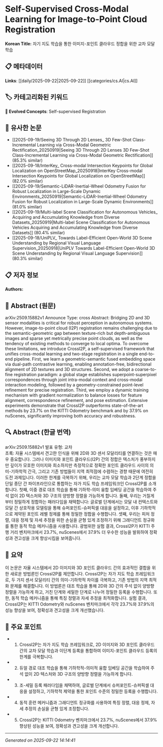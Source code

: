 # Self-Supervised Cross-Modal Learning for Image-to-Point Cloud Registration

**Korean Title:** 자기 지도 학습을 통한 이미지-포인트 클라우드 정합을 위한 교차 모달 학습

## 📋 메타데이터

**Links**: [[daily/2025-09-22|2025-09-22]] [[categories/cs.AI|cs.AI]]

## 🏷️ 카테고리화된 키워드
**🚀 Evolved Concepts**: Self-supervised Registration

## 🔗 유사한 논문
- [[2025-09-19/Seeing 3D Through 2D Lenses_ 3D Few-Shot Class-Incremental Learning via Cross-Modal Geometric Rectification_20250919|Seeing 3D Through 2D Lenses 3D Few-Shot Class-Incremental Learning via Cross-Modal Geometric Rectification]] (85.3% similar)
- [[2025-09-18/InterKey_ Cross-modal Intersection Keypoints for Global Localization on OpenStreetMap_20250918|InterKey Cross-modal Intersection Keypoints for Global Localization on OpenStreetMap]] (82.0% similar)
- [[2025-09-19/Semantic-LiDAR-Inertial-Wheel Odometry Fusion for Robust Localization in Large-Scale Dynamic Environments_20250919|Semantic-LiDAR-Inertial-Wheel Odometry Fusion for Robust Localization in Large-Scale Dynamic Environments]] (81.0% similar)
- [[2025-09-19/Multi-label Scene Classification for Autonomous Vehicles_ Acquiring and Accumulating Knowledge from Diverse Datasets_20250919|Multi-label Scene Classification for Autonomous Vehicles Acquiring and Accumulating Knowledge from Diverse Datasets]] (80.4% similar)
- [[2025-09-18/UniPLV_ Towards Label-Efficient Open-World 3D Scene Understanding by Regional Visual Language Supervision_20250918|UniPLV Towards Label-Efficient Open-World 3D Scene Understanding by Regional Visual Language Supervision]] (80.3% similar)

## 📋 저자 정보

**Authors:** 

## 📄 Abstract (원문)

arXiv:2509.15882v1 Announce Type: cross 
Abstract: Bridging 2D and 3D sensor modalities is critical for robust perception in autonomous systems. However, image-to-point cloud (I2P) registration remains challenging due to the semantic-geometric gap between texture-rich but depth-ambiguous images and sparse yet metrically precise point clouds, as well as the tendency of existing methods to converge to local optima. To overcome these limitations, we introduce CrossI2P, a self-supervised framework that unifies cross-modal learning and two-stage registration in a single end-to-end pipeline. First, we learn a geometric-semantic fused embedding space via dual-path contrastive learning, enabling annotation-free, bidirectional alignment of 2D textures and 3D structures. Second, we adopt a coarse-to-fine registration paradigm: a global stage establishes superpoint-superpixel correspondences through joint intra-modal context and cross-modal interaction modeling, followed by a geometry-constrained point-level refinement for precise registration. Third, we employ a dynamic training mechanism with gradient normalization to balance losses for feature alignment, correspondence refinement, and pose estimation. Extensive experiments demonstrate that CrossI2P outperforms state-of-the-art methods by 23.7% on the KITTI Odometry benchmark and by 37.9% on nuScenes, significantly improving both accuracy and robustness.

## 🔍 Abstract (한글 번역)

arXiv:2509.15882v1 발표 유형: 교차  
초록: 자율 시스템에서 견고한 인식을 위해 2D와 3D 센서 모달리티를 연결하는 것은 매우 중요합니다. 그러나 이미지와 포인트 클라우드(I2P) 간의 정합은 텍스처가 풍부하지만 깊이가 모호한 이미지와 희소하지만 측정적으로 정확한 포인트 클라우드 사이의 의미-기하학적 간극, 그리고 기존 방법들이 지역 최적점에 수렴하는 경향 때문에 여전히 도전 과제입니다. 이러한 한계를 극복하기 위해, 우리는 교차 모달 학습과 2단계 정합을 단일 종단 간 파이프라인으로 통합하는 자가 지도 학습 프레임워크인 CrossI2P를 소개합니다. 첫째, 이중 경로 대조 학습을 통해 기하학-의미 융합 임베딩 공간을 학습하여 주석 없이 2D 텍스처와 3D 구조의 양방향 정렬을 가능하게 합니다. 둘째, 우리는 거칠게부터 정밀하게 정합하는 패러다임을 채택합니다: 글로벌 단계에서는 모달 내 컨텍스트와 모달 간 상호작용 모델링을 통해 슈퍼포인트-슈퍼픽셀 대응을 설정하고, 이후 기하학적으로 제약된 포인트 레벨 정제를 통해 정밀한 정합을 수행합니다. 셋째, 우리는 피처 정렬, 대응 정제 및 자세 추정을 위한 손실을 균형 있게 조정하기 위해 그래디언트 정규화를 통한 동적 학습 메커니즘을 사용합니다. 광범위한 실험 결과, CrossI2P가 KITTI 주행 거리 벤치마크에서 23.7%, nuScenes에서 37.9% 더 우수한 성능을 발휘하여 정확성과 견고성을 크게 향상시킴을 보여줍니다.

## 📝 요약

이 논문은 자율 시스템에서 2D 이미지와 3D 포인트 클라우드 간의 효과적인 결합을 위한 새로운 방법론인 CrossI2P를 제안합니다. CrossI2P는 자가 지도 학습 프레임워크로, 두 가지 센서 모달리티 간의 의미-기하학적 차이를 극복하고, 기존 방법의 지역 최적화 문제를 해결합니다. 이 방법론은 대조 학습을 통해 2D와 3D 간의 주석 없이 양방향 정렬을 가능하게 하고, 거친 단계와 세밀한 단계로 나누어 정밀한 등록을 수행합니다. 또한, 동적 학습 메커니즘을 통해 특징 정렬과 자세 추정을 최적화합니다. 실험 결과, CrossI2P는 KITTI Odometry와 nuScenes 벤치마크에서 각각 23.7%와 37.9%의 성능 향상을 보여, 정확성과 견고성을 크게 개선했습니다.

## 🎯 주요 포인트

- 1. CrossI2P는 자가 지도 학습 프레임워크로, 2D 이미지와 3D 포인트 클라우드 간의 교차 모달 학습과 이단계 등록을 통합하여 이미지-포인트 클라우드 등록의 한계를 극복합니다.

- 2. 듀얼 경로 대조 학습을 통해 기하학적-의미적 융합 임베딩 공간을 학습하여 주석 없이 2D 텍스처와 3D 구조의 양방향 정렬을 가능하게 합니다.

- 3. 조-세밀 등록 패러다임을 채택하여, 글로벌 단계에서 슈퍼포인트-슈퍼픽셀 대응을 설정하고, 기하학적 제약을 통한 포인트 수준의 정밀한 등록을 수행합니다.

- 4. 동적 훈련 메커니즘과 그래디언트 정규화를 사용하여 특징 정렬, 대응 정제, 자세 추정의 손실을 균형 있게 조정합니다.

- 5. CrossI2P는 KITTI Odometry 벤치마크에서 23.7%, nuScenes에서 37.9% 향상된 성능을 보여, 정확성과 견고성을 크게 개선합니다.

---

*Generated on 2025-09-22 14:14:41*
